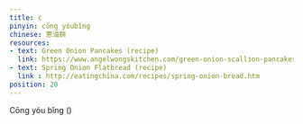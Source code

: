 ```yaml
---
title: c
pinyin: cōng yóubǐng
chinese: 蔥油餅
resources: 
- text: Green Onion Pancakes (recipe)
  link: https://www.angelwongskitchen.com/green-onion-scallion-pancakes--340852783339173-c333ng-yoacuteub464ng.html
- text: Spring Onion Flatbread (recipe)
  link : http://eatingchina.com/recipes/spring-onion-bread.htm
position: 20
---
```


Cōng yóu bǐng ()